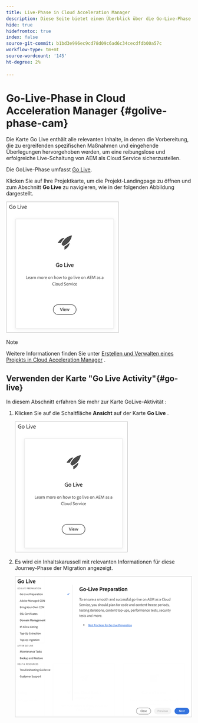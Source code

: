 ```yaml
---
title: Live-Phase in Cloud Acceleration Manager
description: Diese Seite bietet einen Überblick über die Go-Live-Phase in Cloud Acceleration Manager.
hide: true
hidefromtoc: true
index: false
source-git-commit: b1bd3e996ec9cd78d09c6ad6c34cecdfdb00a57c
workflow-type: tm+mt
source-wordcount: '145'
ht-degree: 2%

---
```



# Go-Live-Phase in Cloud Acceleration Manager {#golive-phase-cam}

Die Karte Go Live enthält alle relevanten Inhalte, in denen die Vorbereitung, die zu ergreifenden spezifischen Maßnahmen und eingehende Überlegungen hervorgehoben werden, um eine reibungslose und erfolgreiche Live-Schaltung von AEM als Cloud Service sicherzustellen.

Die GoLive-Phase umfasst [Go Live](#go-live).

Klicken Sie auf Ihre Projektkarte, um die Projekt-Landingpage zu öffnen und zum Abschnitt **Go Live** zu navigieren, wie in der folgenden Abbildung dargestellt.

![image](/help/move-to-cloud-service/cloud-acceleration-manager/assets/golive-1.png)

>[!NOTE]
>Weitere Informationen finden Sie unter [Erstellen und Verwalten eines Projekts in Cloud Acceleration Manager](/help/move-to-cloud-service/cloud-acceleration-manager/using-cam/getting-started-cam.md) .


## Verwenden der Karte &quot;Go Live Activity&quot;{#go-live}

In diesem Abschnitt erfahren Sie mehr zur Karte GoLive-Aktivität :

1. Klicken Sie auf die Schaltfläche **Ansicht** auf der Karte **Go Live** .

   ![image](/help/move-to-cloud-service/cloud-acceleration-manager/assets/golive-1.png)

1. Es wird ein Inhaltskarussell mit relevanten Informationen für diese Journey-Phase der Migration angezeigt.

   ![image](/help/move-to-cloud-service/cloud-acceleration-manager/assets/golive-2.png)